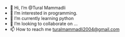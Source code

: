 - 👋 Hi, I’m @Tural Mammadli
- 👀 I’m interested in programming.
- 🌱 I’m currently learning python
- 💞️ I’m looking to collaborate on ...
- 📫 How to reach me turalmammadli2004@gmail.com

<!---
TuralMammadli2/TuralMammadli2 is a ✨ special ✨ repository because its `README.md` (this file) appears on your GitHub profile.
You can click the Preview link to take a look at your changes.
--->
